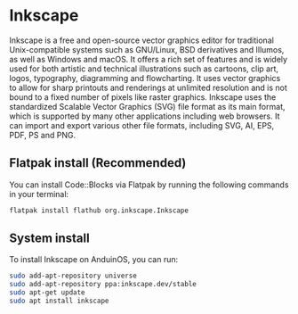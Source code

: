 # Inkscape

Inkscape is a free and open-source vector graphics editor for traditional Unix-compatible systems such as GNU/Linux, BSD derivatives and Illumos, as well as Windows and macOS. It offers a rich set of features and is widely used for both artistic and technical illustrations such as cartoons, clip art, logos, typography, diagramming and flowcharting. It uses vector graphics to allow for sharp printouts and renderings at unlimited resolution and is not bound to a fixed number of pixels like raster graphics. Inkscape uses the standardized Scalable Vector Graphics (SVG) file format as its main format, which is supported by many other applications including web browsers. It can import and export various other file formats, including SVG, AI, EPS, PDF, PS and PNG.

## Flatpak install (Recommended)

You can install Code::Blocks via Flatpak by running the following commands in your terminal:

```bash
flatpak install flathub org.inkscape.Inkscape
```

## System install

To install Inkscape on AnduinOS, you can run:

```bash
sudo add-apt-repository universe
sudo add-apt-repository ppa:inkscape.dev/stable
sudo apt-get update
sudo apt install inkscape
```

